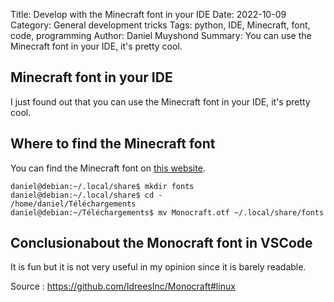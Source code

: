 Title: Develop with the Minecraft font in your IDE
Date: 2022-10-09
Category: General development tricks
Tags: python, IDE, Minecraft, font, code, programming
Author: Daniel Muyshond
Summary: You can use the Minecraft font in your IDE, it's pretty cool.

## Minecraft font in your IDE

I just found out that you can use the Minecraft font in your IDE, it's pretty cool.

## Where to find the Minecraft font

You can find the Minecraft font on [this website](https://www.dafont.com/minecraft.font).
```
daniel@debian:~/.local/share$ mkdir fonts
daniel@debian:~/.local/share$ cd -
/home/daniel/Téléchargements
daniel@debian:~/Téléchargements$ mv Monocraft.otf ~/.local/share/fonts
```
## Conclusionabout the Monocraft font in VSCode
 
It is fun but it is not very useful in my opinion since it is barely readable.

Source :
https://github.com/IdreesInc/Monocraft#linux